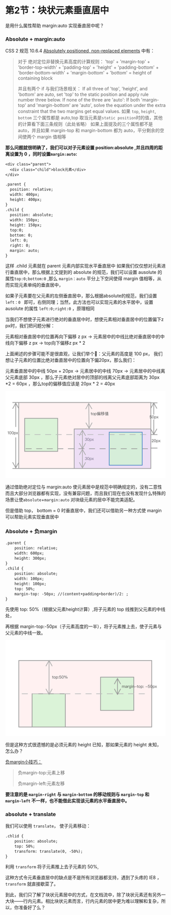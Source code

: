 # 第2节：块状元素垂直居中

是用什么属性帮助 margin:auto 实现垂直居中呢？

### Absolute + margin:auto

CSS 2 规范 10.6.4  [Absolutely positioned, non-replaced elements](https://www.w3.org/TR/CSS2/visudet.html#abs-non-replaced-height) 中有：

> 对于 绝对定位非替换元素高度的计算规则：
> 'top' + 'margin-top' + 'border-top-width' + 'padding-top' + 'height' + 'padding-bottom' + 'border-bottom-width' + 'margin-bottom' + 'bottom' = height of containing block
>
> 并且有两个 if 与我们场景相关：
> If all three of 'top', 'height', and 'bottom' are auto, set 'top' to the static position and apply rule number three below.
> If none of the three are 'auto': If both 'margin-top' and 'margin-bottom' are 'auto', solve the equation under the extra constraint that the two margins get equal values.
> 如果 `top`, `height`, `bottom` 三个属性都是 auto,top 取当元素是`static position`时的值，其他的计算看下面三条规则（此处省略）
> 如果上面提及的三个属性都不是 auto，并且如果 margin-top 和 margin-bottom 都为 auto，平分剩余的空间使两个 margin 值相等

**那么问题就很明确了，我们可以对子元素设置 position:absolute ,并且四周的距离设置为 0 ，同时设置`margin:auto`:** 

```
<div class="parent">
  <div class="child">block元素</div>
</div>
```

```
.parent {
  position: relative;
  width: 400px;
  height: 400px;
}
.child {
  position: absolute;
  width: 150px;
  height: 150px;
  top:0;
  bottom: 0;
  left: 0;
  right: 0;
  margin: auto;
}
```

这样 .child 元素就在 parent 元素内部实现水平垂直居中
如果我们仅仅想对元素进行垂直居中，那么根据上文提到的 absolute 的规范，我们可以设置 ausolute 的属性`top:0;bottom:0` ,那么 `margin：auto` 平分上下空间使得 margin 值相等，从而实现元素单纯的垂直居中，

如果子元素要在父元素的左侧垂直居中，那么根据absolute的规范，我们设置 `left：0 ` 即可，右侧同理；当然，此方法也可以实现元素的水平居中，设置 ausolute 的属性 `left:0;right:0` ，原理相同

当我们不想使子元素进行绝对的垂直居中时，想使元素相对垂直居中的位置偏下z px时，我们把问题分解：

元素相对垂直居中的位置再向下偏移 z px -> 元素居中的中线比绝对垂直居中的中线向下偏移 z px -> top向下偏移z px * 2 

上面阐述的步骤可能不是很直观，让我们举个🌰：父元素的高度是 100 px， 我们想让子元素的位置比绝对垂直居中的位置向下偏20px，那么我们：

元素垂直居中的中线 50px + 20px -> 元素居中的中线 70px -> 元素居中的中线离父元素底部 30px  ，那么子元素绝对居中的顶部的线离父元素底部距离为 30px  *2 = 60px ，那么top的偏移值应该是 20px * 2 = 40px

<img src='./img/img-1.png'>

通过借助绝对定位与 margin:auto 使元素居中是规范中明确规定的，没有二意性而且大部分浏览器都有实现，没有兼容问题，而且我们现在也没有发现什么特殊的场景让使`absolute`+`margin:auto` 对块级元素的居中不能完美适配。

但是借助 top， bottom = 0 时垂直居中，我们还可以借助另一种方式使 margin 可以帮助元素实现垂直居中

### Absolute + 负margin

```
.parent {
    position: relative;
    width: 600px;
    height: 300px;
}
.child {
    position: absolute;
    width: 100px;
    height: 100px;
    top: 50%;
    margin-top: -50px; //(content+padding+border)/2: ;
}
```

先使用 top: 50%（根据父元素height计算）,将子元素的 top 线推到父元素的中线处，

再根据 margin-top:-50px（子元素高度的一半），将子元素推上去，使子元素与父元素的中线一致。

<img src='./img/img-2.png'>

但是这种方式很遗憾的是必须元素的 height 已知，那如果元素的 height 未知，怎么办？

<u>负margin小技巧：</u>

> 负margin-top:元素上移
>
> 负margin-left:元素左移

**要注意的是 `margin-right` 与 `margin-bottom` 的移动规则与 `margin-top` 和 `margin-left` 不一样，也不能借此实现该元素的水平垂直居中。**

### absolute + translate

我们可以使用 `translate`， 使子元素移动：

```
.chlid {
    position: absolute;
    top: 50%;
    transform: translate(0, -50%);
}
```

利用 `transform` 将子元素推上去子元素的 50%,

这种方式令元素垂直居中的缺点是不是所有浏览器都支持，遇到了头疼的 IE8 ， `transform` 就直接歇菜了。



到此，我们只了解了块状元素居中的方式，在文档流中，除了块状元素还有另外一大块——行内元素。相比块状元素而言，行内元素的居中更为难以理解和复杂，所以，你准备好了么？

## 
